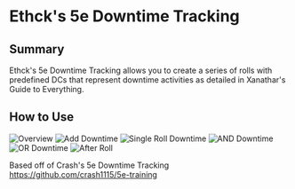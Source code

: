 # Ethck's 5e Downtime Tracking

## Summary
Ethck's 5e Downtime Tracking allows you to create a series of rolls with predefined DCs that represent
downtime activities as detailed in Xanathar's Guide to Everything.

## How to Use

![Overview](images/overview.png)
![Add Downtime](images/addDowntimeOverview.png)
![Single Roll Downtime](images/researchDowntime.png)
![AND Downtime](images/pitFightingDowntime.png)
![OR Downtime](images/orDowntime.png)
![After Roll](images/postRoll.png)




Based off of Crash's 5e Downtime Tracking https://github.com/crash1115/5e-training
